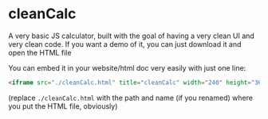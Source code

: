 # cleanCalc
A very basic JS calculator, built with the goal of having a very clean UI and very clean code.
If you want a demo of it, you can just download it and open the HTML file

You can embed it in your website/html doc very easily with just one line:
```html
<iframe src="./cleanCalc.html" title="cleanCalc" width="240" height="365" style="border: none;"></iframe>
```
(replace `./cleanCalc.html` with the path and name (if you renamed) where you put the HTML file, obviously)
